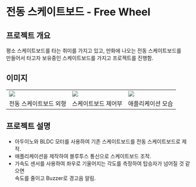# 전동 스케이트보드 - Free Wheel
## 프로젝트 개요
평소 스케이트보드를 타는 취미를 가지고 있고, 만화에 나오는 전동 스케이트보드를   
만들어서 타고자 보유중인 스케이트보드를 가지고 프로젝트를 진행함.

## 이미지
<table>
  <tr>
    <td><img src="https://user-images.githubusercontent.com/44526808/103165263-e585b880-4858-11eb-847f-20c621ba6cd6.png"></img></td>
    <td><img src="https://user-images.githubusercontent.com/44526808/103165256-c5ee9000-4858-11eb-8fbc-8a0c45dfa1ab.png"></img></td>
    <td><img src="https://user-images.githubusercontent.com/44526808/103165272-f9311f00-4858-11eb-8c07-2e13904503c7.png"></img></td>
  </tr>
  <tr>
    <td text-align=center>전동 스케이트보드 외형</td>
    <td>스케이트보드 제어부</td>
    <td>애플리케이션 모습</td>
  </tr>
</table>

## 프로젝트 설명
+ 아두이노와 BLDC 모터를 사용하여 기존 스케이트보드를 전동 스케이트보드로 제작.
+ 애플리케이션을 제작하여 블루투스 통신으로 스케이트보드 조작.
+ 가속도 센서를 사용하여 좌우로 기울어지는 각도를 측정하여 탑승자가 넘어질 것 같으면   
속도를 줄이고 Buzzer로 경고음 알림.
